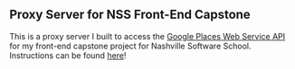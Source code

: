 ## Proxy Server for NSS Front-End Capstone

This is a proxy server I built to access the [Google Places Web Service API](https://developers.google.com/places/) for my front-end capstone project for Nashville Software School. Instructions can be found [here](https://github.com/BlaiseRoberts/proxy-server/blob/master/server.js)!
